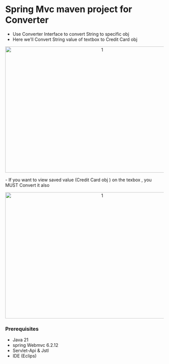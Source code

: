 # Spring Mvc maven project for Converter
- Use Converter Interface to convert String to specific obj
- Here we'll Convert String value of textbox to Credit Card obj
<p align="center">
<img width="600" height="400" alt="1" src="https://github.com/user-attachments/assets/8ee133b0-d4bf-4b43-a28c-f0f0306f5a41" />
</p>
- If you want to view saved value (Credit Card obj ) on the texbox , you MUST Convert it also
<p align="center">
<img width="600" height="400" alt="1" src="https://github.com/user-attachments/assets/730d566c-0087-4c00-a222-feea01ad2e5b" />
</p>

### Prerequisites
- Java 21
- spring Webmvc 6.2.12
- Servlet-Api & Jstl
- IDE (Eclips)
